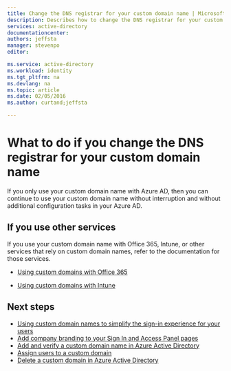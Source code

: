 ```yaml
---
title: Change the DNS registrar for your custom domain name | Microsoft Azure
description: Describes how to change the DNS registrar for your custom domain name in Azure Active Directory.
services: active-directory
documentationcenter: 
authors: jeffsta
manager: stevenpo
editor: 

ms.service: active-directory
ms.workload: identity
ms.tgt_pltfrm: na
ms.devlang: na
ms.topic: article
ms.date: 02/05/2016
ms.author: curtand;jeffsta

---
```

# What to do if you change the DNS registrar for your custom domain name
If you only use your custom domain name with Azure AD, then you can continue to use your custom domain name without interruption and without additional configuration tasks in your Azure AD.

## If you use other services
If you use your custom domain name with Office 365, Intune, or other services that rely on custom domain names, refer to the documentation for those services.

* [Using custom domains with Office 365](https://support.office.com/article/Add-your-users-and-domain-to-Office-365-6383f56d-3d09-4dcb-9b41-b5f5a5efd611?ui=en-USrs=en-USad=US)

* [Using custom domains with Intune](https://technet.microsoft.com/library/dn646966.aspx#BKMK_DomainNames)


## Next steps
* [Using custom domain names to simplify the sign-in experience for your users](active-directory-add-domain.md)
* [Add company branding to your Sign In and Access Panel pages ](active-directory-add-company-branding.md)
* [Add and verify a custom domain name in Azure Active Directory](active-directory-add-domain-add-verify-general.md)
* [Assign users to a custom domain](active-directory-add-domain-add-users.md)
* [Delete a custom domain in Azure Active Directory](active-directory-add-domain-delete-domain.md)

